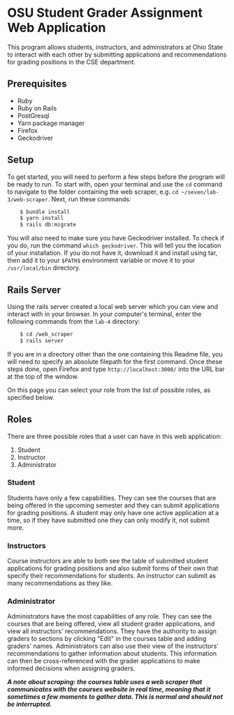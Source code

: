 # OSU Student Grader Assignment Web Application

This program allows students, instructors, and administrators at Ohio
State to interact with each other by submitting applications and
recommendations for grading positions in the CSE department.

## Prerequisites
- Ruby
- Ruby on Rails
- PostGresql
- Yarn package manager
- Firefox
- Geckodriver

## Setup
To get started, you will need to perform a few steps before the
program will be ready to run. To start with, open your terminal and
use the ``cd`` command to navigate to the folder containing the web
scraper, e.g. ``cd ~/seven/lab-3/web-scraper``. Next, run these
commands:
```bash
    $ bundle install
    $ yarn install
    $ rails db:migrate
```
You will also need to make sure you have Geckodriver installed. To
check if you do, run the command ``which geckodriver``. This will
tell you the location of your installation. If you do not have it,
download it and install using tar, then add it to your ``$PATH$``
environment variable or move it to your ``/usr/local/bin`` directory.

## Rails Server
Using the rails server created a local web server which you can view
and interact with in your browser. In your computer's terminal, enter
the following commands from the ``lab-4`` directory:
```bash
    $ cd /web_scraper
    $ rails server
```
If you are in a directory other than the one containing this Readme
file, you will need to specify an absolute filepath for the first
command. Once these steps done, open Firefox and type
``http://localhost:3000/`` into the URL bar at the top of the window.

On this page you can select your role from the list of possible roles, as specified below.

## Roles
There are three possible roles that a user can have in this web
application:
1. Student
2. Instructor
3. Administrator

### Student
Students have only a few capabilities. They can see the courses
that are being offered in the upcoming semester and they can submit
applications for grading positions. A student may only have one
active application at a time, so if they have submitted one they
can only modify it, not submit more.

### Instructors
Course instructors are able to both see the table of submitted
student applications for grading positions and also submit forms
of their own that specify their recommendations for students. An
instructor can submit as many recommendations as they like.

### Administrator
Administrators have the most capabilities of any role. They can see
the courses that are being offered, view all student grader
applications, and view all instructors' recommendations. They have
the authority to assign graders to sections by clicking "Edit" in
the courses table and adding graders' names. Administrators can
also use their view of the instructors' recommendations to gather
information about students. This information can then be
cross-referenced with the grader applications to make informed
decisions when assigning graders.


***A note about scraping: the courses table uses a web scraper
that communicates with the courses website in real time, meaning that it sometimes a few moments to gather data. This is normal and should not be interrupted.***